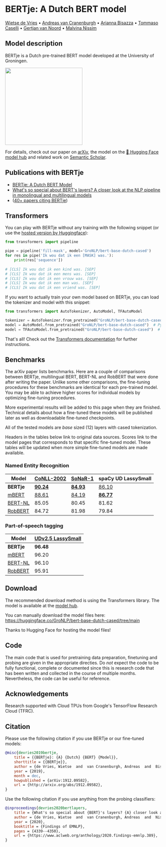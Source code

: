 # BERTje: A Dutch BERT model

[Wietse de Vries](https://www.semanticscholar.org/author/Wietse-de-Vries/144611157) •
[Andreas van Cranenburgh](https://www.semanticscholar.org/author/Andreas-van-Cranenburgh/2791585) •
[Arianna Bisazza](https://www.semanticscholar.org/author/Arianna-Bisazza/3242253) •
[Tommaso Caselli](https://www.semanticscholar.org/author/Tommaso-Caselli/1864635) •
[Gertjan van Noord](https://www.semanticscholar.org/author/Gertjan-van-Noord/143715131) •
[Malvina Nissim](https://www.semanticscholar.org/author/M.-Nissim/2742475)

## Model description

BERTje is a Dutch pre-trained BERT model developed at the University of Groningen.

<img src="/bertje.png" height="250">

For details, check out our paper on [arXiv](https://arxiv.org/abs/1912.09582), the model on the [🤗 Hugging Face model hub](https://huggingface.co/GroNLP/bert-base-dutch-cased) and related work on [Semantic Scholar](https://www.semanticscholar.org/paper/BERTje%3A-A-Dutch-BERT-Model-Vries-Cranenburgh/a4d5e425cac0bf84c86c0c9f720b6339d6288ffa).

## Publications with BERTje

  - [BERTje: A Dutch BERT Model](https://arxiv.org/abs/1912.09582)
  - [What's so special about BERT's layers? A closer look at the NLP pipeline in monolingual and multilingual models](https://www.aclweb.org/anthology/2020.findings-emnlp.389)
  - ([40+ papers citing BERTje](https://scholar.google.nl/scholar?cites=17505175191861179083))


## Transformers

You can play with BERTje without any training with the following snippet (or use the [hosted version by Huggingface](https://huggingface.co/GroNLP/bert-base-dutch-cased?text=Ik+wou+dat+ik+een+%5BMASK%5D+was.)):

```python
from transformers import pipeline

pipe = pipeline('fill-mask', model='GroNLP/bert-base-dutch-cased')
for res in pipe('Ik wou dat ik een [MASK] was.'):
    print(res['sequence'])
    
# [CLS] Ik wou dat ik een kind was. [SEP]
# [CLS] Ik wou dat ik een mens was. [SEP]
# [CLS] Ik wou dat ik een vrouw was. [SEP]
# [CLS] Ik wou dat ik een man was. [SEP]
# [CLS] Ik wou dat ik een vriend was. [SEP]
```

If you want to actually train your own model based on BERTje, you can load the tokenizer and model with this snippet:

```python
from transformers import AutoTokenizer, AutoModel, TFAutoModel

tokenizer = AutoTokenizer.from_pretrained("GroNLP/bert-base-dutch-cased")
model = AutoModel.from_pretrained("GroNLP/bert-base-dutch-cased")  # PyTorch
model = TFAutoModel.from_pretrained("GroNLP/bert-base-dutch-cased")  # Tensorflow
```

That's all! Check out the [Transformers documentation](https://huggingface.co/transformers/model_doc/bert.html) for further instructions.

## Benchmarks

The arXiv paper lists benchmarks. Here are a couple of comparisons between BERTje, multilingual BERT, BERT-NL and RobBERT that were done after writing the paper. Unlike some other comparisons, the fine-tuning procedures for these benchmarks are identical for each pre-trained model. You may be able to achieve higher scores for individual models by optimizing fine-tuning procedures.

More experimental results will be added to this page when they are finished. Technical details about how a fine-tuned these models will be published later as well as downloadable fine-tuned checkpoints.

All of the tested models are *base* sized (12) layers with cased tokenization.

Headers in the tables below link to original data sources. Scores link to the model pages that corresponds to that specific fine-tuned model. These tables will be updated when more simple fine-tuned models are made available.


### Named Entity Recognition


| Model                                                                        | [CoNLL-2002](https://www.clips.uantwerpen.be/conll2002/ner/)                                  | [SoNaR-1](https://ivdnt.org/downloads/taalmaterialen/tstc-sonar-corpus)                   | spaCy UD LassySmall                                                                             |
| ---------------------------------------------------------------------------- | --------------------------------------------------------------------------------------------- | ----------------------------------------------------------------------------------------- | ----------------------------------------------------------------------------------------------- |
| **BERTje**                                                                   | [**90.24**](https://huggingface.co/wietsedv/bert-base-dutch-cased-finetuned-conll2002-ner)    | [**84.93**](https://huggingface.co/wietsedv/bert-base-dutch-cased-finetuned-sonar-ner)    | [86.10](https://huggingface.co/wietsedv/bert-base-dutch-cased-finetuned-udlassy-ner)            |
| [mBERT](https://github.com/google-research/bert/blob/master/multilingual.md) | [88.61](https://huggingface.co/wietsedv/bert-base-multilingual-cased-finetuned-conll2002-ner) | [84.19](https://huggingface.co/wietsedv/bert-base-multilingual-cased-finetuned-sonar-ner) | [**86.77**](https://huggingface.co/wietsedv/bert-base-multilingual-cased-finetuned-udlassy-ner) |
| [BERT-NL](http://textdata.nl)                                                | 85.05                                                                                         | 80.45                                                                                     | 81.62                                                                                           |
| [RobBERT](https://github.com/iPieter/RobBERT)                                | 84.72                                                                                         | 81.98                                                                                     | 79.84                                                                                           |

### Part-of-speech tagging

| Model                                                                        | [UDv2.5 LassySmall](https://universaldependencies.org/treebanks/nl_lassysmall/index.html) |
| ---------------------------------------------------------------------------- | ----------------------------------------------------------------------------------------- |
| **BERTje**                                                                   | **96.48**                                                                                 |
| [mBERT](https://github.com/google-research/bert/blob/master/multilingual.md) | 96.20                                                                                     |
| [BERT-NL](http://textdata.nl)                                                | 96.10                                                                                     |
| [RobBERT](https://github.com/iPieter/RobBERT)                                | 95.91                                                                                     |


## Download
The recommended download method is using the Transformers library. The model is available at the [model hub](https://huggingface.co/wietsedv/bert-base-dutch-cased).

You can manually download the model files here: https://huggingface.co/GroNLP/bert-base-dutch-cased/tree/main

Thanks to Hugging Face for hosting the model files!


## Code

The main code that is used for pretraining data preparation, finetuning and probing are given in the appropriate directies. Do *not* expect the code to be fully functional, complete or documented since this is research code that has been written and collected in the course of multiple months. Nevertheless, the code can be useful for reference.


## Acknowledgements
Research supported with Cloud TPUs from Google's TensorFlow Research Cloud (TFRC).


## Citation

Please use the following citation if you use BERTje or our fine-tuned models:

```bibtex
@misc{devries2019bertje,
	title = {{BERTje}: {A} {Dutch} {BERT} {Model}},
	shorttitle = {{BERTje}},
	author = {de Vries, Wietse  and  van Cranenburgh, Andreas  and  Bisazza, Arianna  and  Caselli, Tommaso  and  Noord, Gertjan van  and  Nissim, Malvina},
	year = {2019},
	month = dec,
	howpublished = {arXiv:1912.09582},
	url = {http://arxiv.org/abs/1912.09582},
}
```

Use the following citation if you use anything from the probing classifiers:

```bibtex
@inproceedings{devries2020bertlayers,
	title = {What's so special about {BERT}'s layers? {A} closer look at the {NLP} pipeline in monolingual and multilingual models},
	author = {de Vries, Wietse  and  van Cranenburgh, Andreas  and  Nissim, Malvina},
	year = {2020},
	booktitle = {Findings of EMNLP},
	pages = {4339--4350},
	url = {https://www.aclweb.org/anthology/2020.findings-emnlp.389},
}
```
